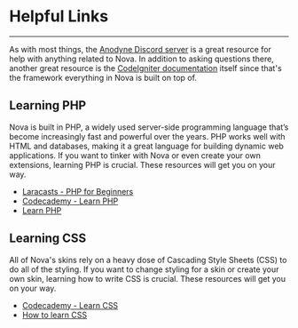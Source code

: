 # Helpful Links

---

As with most things, the [Anodyne Discord server](https://discord.gg/7WmKUks) is a great resource for help with anything related to Nova. In addition to asking questions there, another great resource is the [CodeIgniter documentation](https://codeigniter.com/userguide2/index.html) itself since that's the framework everything in Nova is built on top of.

## Learning PHP

Nova is built in PHP, a widely used server-side programming language that’s become increasingly fast and powerful over the years. PHP works well with HTML and databases, making it a great language for building dynamic web applications. If you want to tinker with Nova or even create your own extensions, learning PHP is crucial. These resources will get you on your way.

- [Laracasts - PHP for Beginners](https://laracasts.com/series/php-for-beginners)
- [Codecademy - Learn PHP](https://www.codecademy.com/learn/learn-php)
- [Learn PHP](https://www.learn-php.org/)

## Learning CSS

All of Nova's skins rely on a heavy dose of Cascading Style Sheets (CSS) to do all of the styling. If you want to change styling for a skin or create your own skin, learning how to write CSS is crucial. These resources will get you on your way.

- [Codecademy - Learn CSS](https://www.codecademy.com/learn/learn-css)
- [How to learn CSS](https://www.smashingmagazine.com/2019/01/how-to-learn-css/)
